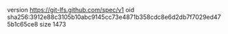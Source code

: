 version https://git-lfs.github.com/spec/v1
oid sha256:3912e88c3105b10abc9145cc73e4871b358cdc8e6d2db7f7029ed475b1c65ce8
size 1473
